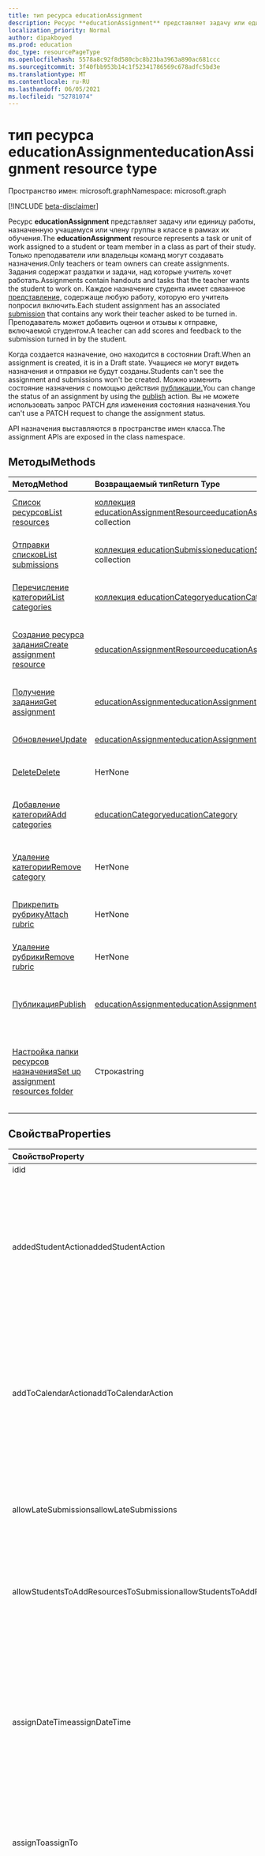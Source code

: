 ```yaml
---
title: тип ресурса educationAssignment
description: Ресурс **educationAssignment** представляет задачу или единицу работы, назначенную учащемуся или члену группы в классе в рамках их обучения. Только преподаватели или владельцы команд могут создавать назначения. Задания содержат раздатки и задачи, над которые учитель хочет работать. Каждое назначение студента имеет связанное представление, содержаще любую работу, которую его учитель попросил включить. Преподаватель может добавить оценки и отзывы к отправке, включаемой студентом.
localization_priority: Normal
author: dipakboyed
ms.prod: education
doc_type: resourcePageType
ms.openlocfilehash: 5578a8c92f8d580cbc8b23ba3963a890ac681ccc
ms.sourcegitcommit: 3f40fbb953b14c1f52341786569c678adfc5bd3e
ms.translationtype: MT
ms.contentlocale: ru-RU
ms.lasthandoff: 06/05/2021
ms.locfileid: "52781074"
---
```

# <a name="educationassignment-resource-type"></a><span data-ttu-id="2a13a-107">тип ресурса educationAssignment</span><span class="sxs-lookup"><span data-stu-id="2a13a-107">educationAssignment resource type</span></span>

<span data-ttu-id="2a13a-108">Пространство имен: microsoft.graph</span><span class="sxs-lookup"><span data-stu-id="2a13a-108">Namespace: microsoft.graph</span></span>

[!INCLUDE [beta-disclaimer](../../includes/beta-disclaimer.md)]

<span data-ttu-id="2a13a-109">Ресурс **educationAssignment** представляет задачу или единицу работы, назначенную учащемуся или члену группы в классе в рамках их обучения.</span><span class="sxs-lookup"><span data-stu-id="2a13a-109">The **educationAssignment** resource represents a task or unit of work assigned to a student or team member in a class as part of their study.</span></span> <span data-ttu-id="2a13a-110">Только преподаватели или владельцы команд могут создавать назначения.</span><span class="sxs-lookup"><span data-stu-id="2a13a-110">Only teachers or team owners can create assignments.</span></span> <span data-ttu-id="2a13a-111">Задания содержат раздатки и задачи, над которые учитель хочет работать.</span><span class="sxs-lookup"><span data-stu-id="2a13a-111">Assignments contain handouts and tasks that the teacher wants the student to work on.</span></span> <span data-ttu-id="2a13a-112">Каждое назначение студента имеет связанное [представление,](educationsubmissionresource.md) содержаще любую работу, которую его учитель попросил включить.</span><span class="sxs-lookup"><span data-stu-id="2a13a-112">Each student assignment has an associated [submission](educationsubmissionresource.md) that contains any work their teacher asked to be turned in.</span></span> <span data-ttu-id="2a13a-113">Преподаватель может добавить оценки и отзывы к отправке, включаемой студентом.</span><span class="sxs-lookup"><span data-stu-id="2a13a-113">A teacher can add scores and feedback to the submission turned in by the student.</span></span>

<span data-ttu-id="2a13a-114">Когда создается назначение, оно находится в состоянии Draft.</span><span class="sxs-lookup"><span data-stu-id="2a13a-114">When an assignment is created, it is in a Draft state.</span></span> <span data-ttu-id="2a13a-115">Учащиеся не могут видеть назначения и отправки не будут созданы.</span><span class="sxs-lookup"><span data-stu-id="2a13a-115">Students can't see the assignment and submissions won't be created.</span></span> <span data-ttu-id="2a13a-116">Можно изменить состояние назначения с помощью действия [публикации.](../api/educationassignment-publish.md)</span><span class="sxs-lookup"><span data-stu-id="2a13a-116">You can change the status of an assignment by using the [publish](../api/educationassignment-publish.md) action.</span></span> <span data-ttu-id="2a13a-117">Вы не можете использовать запрос PATCH для изменения состояния назначения.</span><span class="sxs-lookup"><span data-stu-id="2a13a-117">You can't use a PATCH request to change the assignment status.</span></span>

<span data-ttu-id="2a13a-118">API назначения выставляются в пространстве имен класса.</span><span class="sxs-lookup"><span data-stu-id="2a13a-118">The assignment APIs are exposed in the class namespace.</span></span>

## <a name="methods"></a><span data-ttu-id="2a13a-119">Методы</span><span class="sxs-lookup"><span data-stu-id="2a13a-119">Methods</span></span>

| <span data-ttu-id="2a13a-120">Метод</span><span class="sxs-lookup"><span data-stu-id="2a13a-120">Method</span></span>           | <span data-ttu-id="2a13a-121">Возвращаемый тип</span><span class="sxs-lookup"><span data-stu-id="2a13a-121">Return Type</span></span>    |<span data-ttu-id="2a13a-122">Описание</span><span class="sxs-lookup"><span data-stu-id="2a13a-122">Description</span></span>|
|:---------------|:--------|:----------|
|[<span data-ttu-id="2a13a-123">Список ресурсов</span><span class="sxs-lookup"><span data-stu-id="2a13a-123">List resources</span></span>](../api/educationassignment-list-resources.md) |<span data-ttu-id="2a13a-124">[коллекция educationAssignmentResource](educationassignmentresource.md)</span><span class="sxs-lookup"><span data-stu-id="2a13a-124">[educationAssignmentResource](educationassignmentresource.md) collection</span></span>| <span data-ttu-id="2a13a-125">Получите **коллекцию объектов educationAssignmentResource.**</span><span class="sxs-lookup"><span data-stu-id="2a13a-125">Get an **educationAssignmentResource** object collection.</span></span>|
|[<span data-ttu-id="2a13a-126">Отправки списков</span><span class="sxs-lookup"><span data-stu-id="2a13a-126">List submissions</span></span>](../api/educationassignment-list-submissions.md) |<span data-ttu-id="2a13a-127">[коллекция educationSubmission](educationsubmission.md)</span><span class="sxs-lookup"><span data-stu-id="2a13a-127">[educationSubmission](educationsubmission.md) collection</span></span>| <span data-ttu-id="2a13a-128">Получите **коллекцию объектов educationSubmission.**</span><span class="sxs-lookup"><span data-stu-id="2a13a-128">Get an **educationSubmission** object collection.</span></span>|
|[<span data-ttu-id="2a13a-129">Перечисление категорий</span><span class="sxs-lookup"><span data-stu-id="2a13a-129">List categories</span></span>](../api/educationassignment-list-categories.md) |<span data-ttu-id="2a13a-130">[коллекция educationCategory](educationcategory.md)</span><span class="sxs-lookup"><span data-stu-id="2a13a-130">[educationCategory](educationcategory.md) collection</span></span>| <span data-ttu-id="2a13a-131">Получите **коллекцию объектов educationCategory.**</span><span class="sxs-lookup"><span data-stu-id="2a13a-131">Get an **educationCategory** object collection.</span></span>|
|[<span data-ttu-id="2a13a-132">Создание ресурса задания</span><span class="sxs-lookup"><span data-stu-id="2a13a-132">Create assignment resource</span></span>](../api/educationassignment-post-resources.md) |[<span data-ttu-id="2a13a-133">educationAssignmentResource</span><span class="sxs-lookup"><span data-stu-id="2a13a-133">educationAssignmentResource</span></span>](educationassignmentresource.md)| <span data-ttu-id="2a13a-134">Создайте **новое образованиеAssignmentResource,** разместив в коллекции ресурсов.</span><span class="sxs-lookup"><span data-stu-id="2a13a-134">Create a new **educationAssignmentResource** by posting to the resources collection.</span></span>|
|[<span data-ttu-id="2a13a-135">Получение задания</span><span class="sxs-lookup"><span data-stu-id="2a13a-135">Get assignment</span></span>](../api/educationassignment-get.md) | [<span data-ttu-id="2a13a-136">educationAssignment</span><span class="sxs-lookup"><span data-stu-id="2a13a-136">educationAssignment</span></span>](educationassignment.md) |<span data-ttu-id="2a13a-137">Чтение свойств и связей объекта **educationAssignment.**</span><span class="sxs-lookup"><span data-stu-id="2a13a-137">Read properties and relationships of an **educationAssignment** object.</span></span>|
|[<span data-ttu-id="2a13a-138">Обновление</span><span class="sxs-lookup"><span data-stu-id="2a13a-138">Update</span></span>](../api/educationassignment-update.md) | [<span data-ttu-id="2a13a-139">educationAssignment</span><span class="sxs-lookup"><span data-stu-id="2a13a-139">educationAssignment</span></span>](educationassignment.md) |<span data-ttu-id="2a13a-140">Обновление **объекта educationAssignment.**</span><span class="sxs-lookup"><span data-stu-id="2a13a-140">Update an **educationAssignment** object.</span></span> |
|[<span data-ttu-id="2a13a-141">Delete</span><span class="sxs-lookup"><span data-stu-id="2a13a-141">Delete</span></span>](../api/educationassignment-delete.md) | <span data-ttu-id="2a13a-142">Нет</span><span class="sxs-lookup"><span data-stu-id="2a13a-142">None</span></span> |<span data-ttu-id="2a13a-143">Удаление **объекта educationAssignment.**</span><span class="sxs-lookup"><span data-stu-id="2a13a-143">Delete an **educationAssignment** object.</span></span> |
|[<span data-ttu-id="2a13a-144">Добавление категорий</span><span class="sxs-lookup"><span data-stu-id="2a13a-144">Add categories</span></span>](../api/educationassignment-add-categories.md) |[<span data-ttu-id="2a13a-145">educationCategory</span><span class="sxs-lookup"><span data-stu-id="2a13a-145">educationCategory</span></span>](educationcategory.md) | <span data-ttu-id="2a13a-146">**Назначьте этому назначению** учебноекатегорию, принадлежащее классу.</span><span class="sxs-lookup"><span data-stu-id="2a13a-146">Assign an **educationCategory** belonging to the class to this assignment.</span></span>|
|[<span data-ttu-id="2a13a-147">Удаление категории</span><span class="sxs-lookup"><span data-stu-id="2a13a-147">Remove category</span></span>](../api/educationassignment-remove-category.md) |<span data-ttu-id="2a13a-148">Нет</span><span class="sxs-lookup"><span data-stu-id="2a13a-148">None</span></span>| <span data-ttu-id="2a13a-149">Удалите из этого назначения учебноекатегорию, принадлежащее классу. </span><span class="sxs-lookup"><span data-stu-id="2a13a-149">Remove an **educationCategory** belonging to the class from this assignment.</span></span>|
|[<span data-ttu-id="2a13a-150">Прикрепить рубрику</span><span class="sxs-lookup"><span data-stu-id="2a13a-150">Attach rubric</span></span>](../api/educationassignment-put-rubric.md)|<span data-ttu-id="2a13a-151">Нет</span><span class="sxs-lookup"><span data-stu-id="2a13a-151">None</span></span>|<span data-ttu-id="2a13a-152">Прикрепить **существующее educationRubric к** этому назначению.</span><span class="sxs-lookup"><span data-stu-id="2a13a-152">Attach an existing **educationRubric** to this assignment.</span></span>|
|[<span data-ttu-id="2a13a-153">Удаление рубрики</span><span class="sxs-lookup"><span data-stu-id="2a13a-153">Remove rubric</span></span>](../api/educationassignment-delete-rubric.md)|<span data-ttu-id="2a13a-154">Нет</span><span class="sxs-lookup"><span data-stu-id="2a13a-154">None</span></span>|<span data-ttu-id="2a13a-155">**Отсоединить educationRubric** от этого назначения.</span><span class="sxs-lookup"><span data-stu-id="2a13a-155">Detach the **educationRubric** from this assignment.</span></span>|
|[<span data-ttu-id="2a13a-156">Публикация</span><span class="sxs-lookup"><span data-stu-id="2a13a-156">Publish</span></span>](../api/educationassignment-publish.md)|[<span data-ttu-id="2a13a-157">educationAssignment</span><span class="sxs-lookup"><span data-stu-id="2a13a-157">educationAssignment</span></span>](educationassignment.md)|<span data-ttu-id="2a13a-158">Изменение состояния объекта **educationAssignment** с черновика на опубликованный.</span><span class="sxs-lookup"><span data-stu-id="2a13a-158">Change the state of an **educationAssignment** object from draft to published.</span></span>|
|[<span data-ttu-id="2a13a-159">Настройка папки ресурсов назначения</span><span class="sxs-lookup"><span data-stu-id="2a13a-159">Set up assignment resources folder</span></span>](../api/educationassignment-setupresourcesfolder.md)| <span data-ttu-id="2a13a-160">Строка</span><span class="sxs-lookup"><span data-stu-id="2a13a-160">string</span></span>| <span data-ttu-id="2a13a-161">Создание папки SharePoint (в заранее определенном расположении) для отправки файлов в качестве ресурсов назначения</span><span class="sxs-lookup"><span data-stu-id="2a13a-161">Create a SharePoint folder (under pre-defined location) to upload files as assignment resources</span></span>|

## <a name="properties"></a><span data-ttu-id="2a13a-162">Свойства</span><span class="sxs-lookup"><span data-stu-id="2a13a-162">Properties</span></span>
| <span data-ttu-id="2a13a-163">Свойство</span><span class="sxs-lookup"><span data-stu-id="2a13a-163">Property</span></span>     | <span data-ttu-id="2a13a-164">Тип</span><span class="sxs-lookup"><span data-stu-id="2a13a-164">Type</span></span>   |<span data-ttu-id="2a13a-165">Описание</span><span class="sxs-lookup"><span data-stu-id="2a13a-165">Description</span></span>|
|:---------------|:--------|:----------|
|<span data-ttu-id="2a13a-166">id</span><span class="sxs-lookup"><span data-stu-id="2a13a-166">id</span></span>|<span data-ttu-id="2a13a-167">String</span><span class="sxs-lookup"><span data-stu-id="2a13a-167">String</span></span>| <span data-ttu-id="2a13a-168">Только для чтения.</span><span class="sxs-lookup"><span data-stu-id="2a13a-168">Read-only.</span></span>|
|<span data-ttu-id="2a13a-169">addedStudentAction</span><span class="sxs-lookup"><span data-stu-id="2a13a-169">addedStudentAction</span></span>|<span data-ttu-id="2a13a-170">String</span><span class="sxs-lookup"><span data-stu-id="2a13a-170">String</span></span>|<span data-ttu-id="2a13a-171">Необязательное поле для управления поведением назначения для студентов, добавленных после публикации назначения.</span><span class="sxs-lookup"><span data-stu-id="2a13a-171">Optional field to control the assignment behavior for students who are added after the assignment is published.</span></span> <span data-ttu-id="2a13a-172">Если не указано, значение по `none` умолчанию.</span><span class="sxs-lookup"><span data-stu-id="2a13a-172">If not specified, defaults to `none` value.</span></span> <span data-ttu-id="2a13a-173">В настоящее время поддерживает только два значения: `none` или `assignIfOpen` .</span><span class="sxs-lookup"><span data-stu-id="2a13a-173">Currently supports only two values: `none` or `assignIfOpen`.</span></span>|
|<span data-ttu-id="2a13a-174">addToCalendarAction</span><span class="sxs-lookup"><span data-stu-id="2a13a-174">addToCalendarAction</span></span>| <span data-ttu-id="2a13a-175">educationAddToCalendarOptions</span><span class="sxs-lookup"><span data-stu-id="2a13a-175">educationAddToCalendarOptions</span></span>|<span data-ttu-id="2a13a-176">Необязательное поле для управления поведением назначения для добавления назначений в календари учащихся и преподавателей при публикации назначения.</span><span class="sxs-lookup"><span data-stu-id="2a13a-176">Optional field to control the assignment behavior  for adding assignments to students' and teachers' calendars when the assignment is published.</span></span> <span data-ttu-id="2a13a-177">Возможные значения: `studentsAndPublisher`, `studentsAndTeamOwners`, `none`.</span><span class="sxs-lookup"><span data-stu-id="2a13a-177">Possible values are: `studentsAndPublisher`, `studentsAndTeamOwners`, `none`.</span></span> <span data-ttu-id="2a13a-178">Значение по умолчанию — `none`.</span><span class="sxs-lookup"><span data-stu-id="2a13a-178">Default value is `none`.</span></span>|
|<span data-ttu-id="2a13a-179">allowLateSubmissions</span><span class="sxs-lookup"><span data-stu-id="2a13a-179">allowLateSubmissions</span></span>|<span data-ttu-id="2a13a-180">Логический</span><span class="sxs-lookup"><span data-stu-id="2a13a-180">Boolean</span></span>| <span data-ttu-id="2a13a-181">Определяет, могут ли студенты отправлять их после даты.</span><span class="sxs-lookup"><span data-stu-id="2a13a-181">Identifies whether students can submit after the due date.</span></span> <span data-ttu-id="2a13a-182">Если это свойство не указано во время создания, оно по умолчанию указывает значение true.</span><span class="sxs-lookup"><span data-stu-id="2a13a-182">If this property is not specified during create, it defaults to true.</span></span> |
|<span data-ttu-id="2a13a-183">allowStudentsToAddResourcesToSubmission</span><span class="sxs-lookup"><span data-stu-id="2a13a-183">allowStudentsToAddResourcesToSubmission</span></span>|<span data-ttu-id="2a13a-184">Логический</span><span class="sxs-lookup"><span data-stu-id="2a13a-184">Boolean</span></span>| <span data-ttu-id="2a13a-185">Определяет, могут ли учащиеся добавлять собственные ресурсы в отправку или изменять только ресурсы, добавленные преподавателем.</span><span class="sxs-lookup"><span data-stu-id="2a13a-185">Identifies whether students can add their own resources to a submission or if they can only modify resources added by the teacher.</span></span> |
|<span data-ttu-id="2a13a-186">assignDateTime</span><span class="sxs-lookup"><span data-stu-id="2a13a-186">assignDateTime</span></span>|<span data-ttu-id="2a13a-187">DateTimeOffset</span><span class="sxs-lookup"><span data-stu-id="2a13a-187">DateTimeOffset</span></span>|<span data-ttu-id="2a13a-188">Дата, когда назначение должно стать активным.</span><span class="sxs-lookup"><span data-stu-id="2a13a-188">The date when the assignment should become active.</span></span>  <span data-ttu-id="2a13a-189">Если в будущем назначение не отображается учащемуся до этой даты.</span><span class="sxs-lookup"><span data-stu-id="2a13a-189">If in the future, the assignment is not shown to the student until this date.</span></span>  <span data-ttu-id="2a13a-190">Тип **Timestamp** представляет сведения о дате и времени в формате ISO 8601 и всегда находится во времени UTC.</span><span class="sxs-lookup"><span data-stu-id="2a13a-190">The **Timestamp** type represents date and time information using ISO 8601 format and is always in UTC time.</span></span> <span data-ttu-id="2a13a-191">Например, значение полуночи 1 января 2014 г. в формате UTC: `2014-01-01T00:00:00Z`.</span><span class="sxs-lookup"><span data-stu-id="2a13a-191">For example, midnight UTC on Jan 1, 2014 is `2014-01-01T00:00:00Z`</span></span>|
|<span data-ttu-id="2a13a-192">assignTo</span><span class="sxs-lookup"><span data-stu-id="2a13a-192">assignTo</span></span>|[<span data-ttu-id="2a13a-193">educationAssignmentRecipient</span><span class="sxs-lookup"><span data-stu-id="2a13a-193">educationAssignmentRecipient</span></span>](educationassignmentrecipient.md)| <span data-ttu-id="2a13a-194">Какие пользователи или весь класс должны получать объект отправки после публикации назначения.</span><span class="sxs-lookup"><span data-stu-id="2a13a-194">Which users, or whole class should receive a submission object once the assignment is published.</span></span> |
|<span data-ttu-id="2a13a-195">assignedDateTime</span><span class="sxs-lookup"><span data-stu-id="2a13a-195">assignedDateTime</span></span>|<span data-ttu-id="2a13a-196">DateTimeOffset</span><span class="sxs-lookup"><span data-stu-id="2a13a-196">DateTimeOffset</span></span>|<span data-ttu-id="2a13a-197">Момент публикации задания для учащихся и его назначение указывается на временной шкале учащихся.</span><span class="sxs-lookup"><span data-stu-id="2a13a-197">The moment that the assignment was published to students and the assignment shows up on the students timeline.</span></span>  <span data-ttu-id="2a13a-198">Тип Timestamp представляет сведения о времени и дате с использованием формата ISO 8601 (всегда применяется формат UTC).</span><span class="sxs-lookup"><span data-stu-id="2a13a-198">The Timestamp type represents date and time information using ISO 8601 format and is always in UTC time.</span></span> <span data-ttu-id="2a13a-199">Например, значение полуночи 1 января 2014 г. в формате UTC: `2014-01-01T00:00:00Z`.</span><span class="sxs-lookup"><span data-stu-id="2a13a-199">For example, midnight UTC on Jan 1, 2014 is `2014-01-01T00:00:00Z`</span></span>|
|<span data-ttu-id="2a13a-200">classId</span><span class="sxs-lookup"><span data-stu-id="2a13a-200">classId</span></span>|<span data-ttu-id="2a13a-201">String</span><span class="sxs-lookup"><span data-stu-id="2a13a-201">String</span></span>| <span data-ttu-id="2a13a-202">Класс, которому принадлежит это назначение.</span><span class="sxs-lookup"><span data-stu-id="2a13a-202">Class which this assignment belongs.</span></span> |
|<span data-ttu-id="2a13a-203">closeDateTime</span><span class="sxs-lookup"><span data-stu-id="2a13a-203">closeDateTime</span></span>|<span data-ttu-id="2a13a-204">DateTimeOffset</span><span class="sxs-lookup"><span data-stu-id="2a13a-204">DateTimeOffset</span></span>| <span data-ttu-id="2a13a-205">Дата закрытия назначения для отправки.</span><span class="sxs-lookup"><span data-stu-id="2a13a-205">Date when the assignment will be closed for submissions.</span></span> <span data-ttu-id="2a13a-206">Это необязательное поле, которое может быть недействительным, если назначение не позволяет использоватьLateSubmissions или когда closeDateTime является таким же, как dueDateTime.</span><span class="sxs-lookup"><span data-stu-id="2a13a-206">This is an optional field that can be null if the assignment does not allowLateSubmissions or when the closeDateTime is the same as the dueDateTime.</span></span> <span data-ttu-id="2a13a-207">Но если указано, то closeDateTime должен быть больше или равен dueDateTime.</span><span class="sxs-lookup"><span data-stu-id="2a13a-207">But if specified, then the closeDateTime must be greater than or equal to the dueDateTime.</span></span> <span data-ttu-id="2a13a-208">Тип Timestamp представляет сведения о времени и дате с использованием формата ISO 8601 (всегда применяется формат UTC).</span><span class="sxs-lookup"><span data-stu-id="2a13a-208">The Timestamp type represents date and time information using ISO 8601 format and is always in UTC time.</span></span> <span data-ttu-id="2a13a-209">Например, значение полуночи 1 января 2014 г. в формате UTC: `2014-01-01T00:00:00Z`.</span><span class="sxs-lookup"><span data-stu-id="2a13a-209">For example, midnight UTC on Jan 1, 2014 is `2014-01-01T00:00:00Z`</span></span>|
|<span data-ttu-id="2a13a-210">createdBy</span><span class="sxs-lookup"><span data-stu-id="2a13a-210">createdBy</span></span>|[<span data-ttu-id="2a13a-211">identitySet</span><span class="sxs-lookup"><span data-stu-id="2a13a-211">identitySet</span></span>](identityset.md)| <span data-ttu-id="2a13a-212">Кто создал назначение.</span><span class="sxs-lookup"><span data-stu-id="2a13a-212">Who created the assignment.</span></span> |
|<span data-ttu-id="2a13a-213">createdDateTime</span><span class="sxs-lookup"><span data-stu-id="2a13a-213">createdDateTime</span></span>|<span data-ttu-id="2a13a-214">DateTimeOffset</span><span class="sxs-lookup"><span data-stu-id="2a13a-214">DateTimeOffset</span></span>|<span data-ttu-id="2a13a-215">Момент создания назначения.</span><span class="sxs-lookup"><span data-stu-id="2a13a-215">Moment when the assignment was created.</span></span>  <span data-ttu-id="2a13a-216">Тип Timestamp представляет сведения о времени и дате с использованием формата ISO 8601 (всегда применяется формат UTC).</span><span class="sxs-lookup"><span data-stu-id="2a13a-216">The Timestamp type represents date and time information using ISO 8601 format and is always in UTC time.</span></span> <span data-ttu-id="2a13a-217">Например, значение полуночи 1 января 2014 г. в формате UTC: `2014-01-01T00:00:00Z`.</span><span class="sxs-lookup"><span data-stu-id="2a13a-217">For example, midnight UTC on Jan 1, 2014 is `2014-01-01T00:00:00Z`</span></span>|
|<span data-ttu-id="2a13a-218">displayName</span><span class="sxs-lookup"><span data-stu-id="2a13a-218">displayName</span></span>|<span data-ttu-id="2a13a-219">String</span><span class="sxs-lookup"><span data-stu-id="2a13a-219">String</span></span>|<span data-ttu-id="2a13a-220">Имя назначения.</span><span class="sxs-lookup"><span data-stu-id="2a13a-220">Name of the assignment.</span></span>|
|<span data-ttu-id="2a13a-221">dueDateTime</span><span class="sxs-lookup"><span data-stu-id="2a13a-221">dueDateTime</span></span>|<span data-ttu-id="2a13a-222">DateTimeOffset</span><span class="sxs-lookup"><span data-stu-id="2a13a-222">DateTimeOffset</span></span>|<span data-ttu-id="2a13a-223">Дата назначения учащихся.</span><span class="sxs-lookup"><span data-stu-id="2a13a-223">Date when the students assignment is due.</span></span>  <span data-ttu-id="2a13a-224">Тип Timestamp представляет сведения о времени и дате с использованием формата ISO 8601 (всегда применяется формат UTC).</span><span class="sxs-lookup"><span data-stu-id="2a13a-224">The Timestamp type represents date and time information using ISO 8601 format and is always in UTC time.</span></span> <span data-ttu-id="2a13a-225">Например, значение полуночи 1 января 2014 г. в формате UTC: `2014-01-01T00:00:00Z`.</span><span class="sxs-lookup"><span data-stu-id="2a13a-225">For example, midnight UTC on Jan 1, 2014 is `2014-01-01T00:00:00Z`</span></span>|
|<span data-ttu-id="2a13a-226">классификация</span><span class="sxs-lookup"><span data-stu-id="2a13a-226">grading</span></span>|[<span data-ttu-id="2a13a-227">educationAssignmentGradeType</span><span class="sxs-lookup"><span data-stu-id="2a13a-227">educationAssignmentGradeType</span></span>](educationassignmentgradetype.md)|<span data-ttu-id="2a13a-228">Оценка назначения.</span><span class="sxs-lookup"><span data-stu-id="2a13a-228">How the assignment will be graded.</span></span> |
|<span data-ttu-id="2a13a-229">инструкции</span><span class="sxs-lookup"><span data-stu-id="2a13a-229">instructions</span></span>|[<span data-ttu-id="2a13a-230">itemBody</span><span class="sxs-lookup"><span data-stu-id="2a13a-230">itemBody</span></span>](itembody.md)| <span data-ttu-id="2a13a-231">Инструкции по назначению.</span><span class="sxs-lookup"><span data-stu-id="2a13a-231">Instructions for the assignment.</span></span>  <span data-ttu-id="2a13a-232">Это вместе с именем отображения сообщает студенту, что делать.</span><span class="sxs-lookup"><span data-stu-id="2a13a-232">This along with the display name tell the student what to do.</span></span> |
|<span data-ttu-id="2a13a-233">lastModifiedBy</span><span class="sxs-lookup"><span data-stu-id="2a13a-233">lastModifiedBy</span></span>|[<span data-ttu-id="2a13a-234">identitySet</span><span class="sxs-lookup"><span data-stu-id="2a13a-234">identitySet</span></span>](identityset.md)| <span data-ttu-id="2a13a-235">Кто последнее изменение назначения.</span><span class="sxs-lookup"><span data-stu-id="2a13a-235">Who last modified the assignment.</span></span> |
|<span data-ttu-id="2a13a-236">lastModifiedDateTime</span><span class="sxs-lookup"><span data-stu-id="2a13a-236">lastModifiedDateTime</span></span>|<span data-ttu-id="2a13a-237">DateTimeOffset</span><span class="sxs-lookup"><span data-stu-id="2a13a-237">DateTimeOffset</span></span>|<span data-ttu-id="2a13a-238">Момент, когда назначение было изменено в последний раз.</span><span class="sxs-lookup"><span data-stu-id="2a13a-238">Moment when the assignment was last modified.</span></span>  <span data-ttu-id="2a13a-239">Тип Timestamp представляет сведения о времени и дате с использованием формата ISO 8601 (всегда применяется формат UTC).</span><span class="sxs-lookup"><span data-stu-id="2a13a-239">The Timestamp type represents date and time information using ISO 8601 format and is always in UTC time.</span></span> <span data-ttu-id="2a13a-240">Например, значение полуночи 1 января 2014 г. в формате UTC: `2014-01-01T00:00:00Z`.</span><span class="sxs-lookup"><span data-stu-id="2a13a-240">For example, midnight UTC on Jan 1, 2014 is `2014-01-01T00:00:00Z`</span></span>|
|<span data-ttu-id="2a13a-241">notificationChannelUrl</span><span class="sxs-lookup"><span data-stu-id="2a13a-241">notificationChannelUrl</span></span>|<span data-ttu-id="2a13a-242">String</span><span class="sxs-lookup"><span data-stu-id="2a13a-242">String</span></span>|<span data-ttu-id="2a13a-243">Необязательное поле для указания URL-адреса [канала для](channel.md) публикации уведомления о публикации назначения.</span><span class="sxs-lookup"><span data-stu-id="2a13a-243">Optional field to specify the URL of the [channel](channel.md) to post the assignment publish notification.</span></span> <span data-ttu-id="2a13a-244">Если не указано или не указано значение null, по умолчанию передается `General` каналу.</span><span class="sxs-lookup"><span data-stu-id="2a13a-244">If not specified or null, defaults to the `General` channel.</span></span> <span data-ttu-id="2a13a-245">Это поле применяется только к назначениям, где **значение assignTo** — [educationAssignmentClassRecipient](educationassignmentclassrecipient.md).</span><span class="sxs-lookup"><span data-stu-id="2a13a-245">This field only applies to assignments where the **assignTo** value is [educationAssignmentClassRecipient](educationassignmentclassrecipient.md).</span></span> <span data-ttu-id="2a13a-246">Обновление **уведомленияChannelUrl** не допускается после публикации назначения.</span><span class="sxs-lookup"><span data-stu-id="2a13a-246">Updating the **notificationChannelUrl** is not allowed after the assignment has been published.</span></span>|
|<span data-ttu-id="2a13a-247">status</span><span class="sxs-lookup"><span data-stu-id="2a13a-247">status</span></span>|<span data-ttu-id="2a13a-248">string</span><span class="sxs-lookup"><span data-stu-id="2a13a-248">string</span></span>| <span data-ttu-id="2a13a-249">Состояние **назначения**.</span><span class="sxs-lookup"><span data-stu-id="2a13a-249">Status of the **Assignment**.</span></span>  <span data-ttu-id="2a13a-250">Это значение не может быть исправлено.</span><span class="sxs-lookup"><span data-stu-id="2a13a-250">You can not PATCH this value.</span></span>  <span data-ttu-id="2a13a-251">Возможные значения: `draft`, `scheduled`, `published`, `assigned`.</span><span class="sxs-lookup"><span data-stu-id="2a13a-251">Possible values are: `draft`, `scheduled`, `published`, `assigned`.</span></span>|
|<span data-ttu-id="2a13a-252">webUrl</span><span class="sxs-lookup"><span data-stu-id="2a13a-252">webUrl</span></span>|<span data-ttu-id="2a13a-253">string</span><span class="sxs-lookup"><span data-stu-id="2a13a-253">string</span></span>| <span data-ttu-id="2a13a-254">URL-адрес глубокой ссылки для данного назначения.</span><span class="sxs-lookup"><span data-stu-id="2a13a-254">The deep link URL for the given assignment.</span></span>|
|<span data-ttu-id="2a13a-255">resourcesFolderUrl</span><span class="sxs-lookup"><span data-stu-id="2a13a-255">resourcesFolderUrl</span></span>|<span data-ttu-id="2a13a-256">Строка</span><span class="sxs-lookup"><span data-stu-id="2a13a-256">string</span></span>| <span data-ttu-id="2a13a-257">URL-адрес папки, в котором хранятся все ресурсы файла для этого назначения.</span><span class="sxs-lookup"><span data-stu-id="2a13a-257">Folder URL where all the file resources for this assignment are stored.</span></span>|

## <a name="relationships"></a><span data-ttu-id="2a13a-258">Связи</span><span class="sxs-lookup"><span data-stu-id="2a13a-258">Relationships</span></span>
| <span data-ttu-id="2a13a-259">Связь</span><span class="sxs-lookup"><span data-stu-id="2a13a-259">Relationship</span></span> | <span data-ttu-id="2a13a-260">Тип</span><span class="sxs-lookup"><span data-stu-id="2a13a-260">Type</span></span>   |<span data-ttu-id="2a13a-261">Описание</span><span class="sxs-lookup"><span data-stu-id="2a13a-261">Description</span></span>|
|:---------------|:--------|:----------|
|<span data-ttu-id="2a13a-262">resources</span><span class="sxs-lookup"><span data-stu-id="2a13a-262">resources</span></span>|<span data-ttu-id="2a13a-263">[коллекция educationAssignmentResource](educationassignmentresource.md)</span><span class="sxs-lookup"><span data-stu-id="2a13a-263">[educationAssignmentResource](educationassignmentresource.md) collection</span></span>| <span data-ttu-id="2a13a-264">Изучение объектов, связанных с этим назначением.</span><span class="sxs-lookup"><span data-stu-id="2a13a-264">Learning objects that are associated with this assignment.</span></span>  <span data-ttu-id="2a13a-265">Изменить этот список могут только преподаватели.</span><span class="sxs-lookup"><span data-stu-id="2a13a-265">Only teachers can modify this list.</span></span> <span data-ttu-id="2a13a-266">Допускается значение NULL.</span><span class="sxs-lookup"><span data-stu-id="2a13a-266">Nullable.</span></span>|
|<span data-ttu-id="2a13a-267">отправки</span><span class="sxs-lookup"><span data-stu-id="2a13a-267">submissions</span></span>|<span data-ttu-id="2a13a-268">[коллекция educationSubmission](educationsubmission.md)</span><span class="sxs-lookup"><span data-stu-id="2a13a-268">[educationSubmission](educationsubmission.md) collection</span></span>| <span data-ttu-id="2a13a-269">После публикации для каждого учащегося будет размещен объект отправки, представляющий его работу и оценку.</span><span class="sxs-lookup"><span data-stu-id="2a13a-269">Once published, there is a submission object for each student representing their work and grade.</span></span>  <span data-ttu-id="2a13a-270">Только для чтения.</span><span class="sxs-lookup"><span data-stu-id="2a13a-270">Read-only.</span></span> <span data-ttu-id="2a13a-271">Допускается значение null.</span><span class="sxs-lookup"><span data-stu-id="2a13a-271">Nullable.</span></span>|
|<span data-ttu-id="2a13a-272">categories</span><span class="sxs-lookup"><span data-stu-id="2a13a-272">categories</span></span>|<span data-ttu-id="2a13a-273">[коллекция educationCategory](educationcategory.md)</span><span class="sxs-lookup"><span data-stu-id="2a13a-273">[educationCategory](educationcategory.md) collection</span></span>| <span data-ttu-id="2a13a-274">При наборе позволяет пользователям легко находить назначения того или иного типа.</span><span class="sxs-lookup"><span data-stu-id="2a13a-274">When set, enables users to easily find assignments of a given type.</span></span>  <span data-ttu-id="2a13a-275">Только для чтения.</span><span class="sxs-lookup"><span data-stu-id="2a13a-275">Read-only.</span></span> <span data-ttu-id="2a13a-276">Допускается значение null.</span><span class="sxs-lookup"><span data-stu-id="2a13a-276">Nullable.</span></span>|
|<span data-ttu-id="2a13a-277">рубрики</span><span class="sxs-lookup"><span data-stu-id="2a13a-277">rubric</span></span>|[<span data-ttu-id="2a13a-278">educationRubric</span><span class="sxs-lookup"><span data-stu-id="2a13a-278">educationRubric</span></span>](educationrubric.md)|<span data-ttu-id="2a13a-279">При наборе к этому назначению прилагается рубрика классификации.</span><span class="sxs-lookup"><span data-stu-id="2a13a-279">When set, the grading rubric attached to this assignment.</span></span>|

## <a name="json-representation"></a><span data-ttu-id="2a13a-280">Представление JSON</span><span class="sxs-lookup"><span data-stu-id="2a13a-280">JSON representation</span></span>

<span data-ttu-id="2a13a-281">Ниже указано представление ресурса в формате JSON.</span><span class="sxs-lookup"><span data-stu-id="2a13a-281">The following is a JSON representation of the resource.</span></span>

<!-- {
  "blockType": "resource",
  "keyProperty":"id",
  "optionalProperties": [

  ],
  "@odata.type": "microsoft.graph.educationAssignment"
}-->

```json
{
  "id": "String (identifier)",
  "addedStudentAction": "none",
  "addToCalendarAction": "string",
  "allowLateSubmissions": true,
  "allowStudentsToAddResourcesToSubmission": true,
  "assignDateTime": "String (timestamp)",
  "assignTo": {"@odata.type": "microsoft.graph.educationAssignmentRecipient"},
  "assignedDateTime": "String (timestamp)",
  "classId": "String",
  "closeDateTime": "String (timestamp)",
  "createdBy": {"@odata.type": "microsoft.graph.identitySet"},
  "createdDateTime": "String (timestamp)",
  "displayName": "String",
  "dueDateTime": "String (timestamp)",
  "grading": {"@odata.type": "microsoft.graph.educationAssignmentGradeType"},
  "instructions": {"@odata.type": "microsoft.graph.itemBody"},
  "lastModifiedBy": {"@odata.type": "microsoft.graph.identitySet"},
  "lastModifiedDateTime": "String (timestamp)",
  "notificationChannelUrl": "string",
  "status": "string",
  "webUrl": "string",
  "resourcesFolderUrl": "string"
}
```

<!-- uuid: 8fcb5dbc-d5aa-4681-8e31-b001d5168d79
2015-10-25 14:57:30 UTC -->
<!--
{
  "type": "#page.annotation",
  "description": "educationAssignment resource",
  "keywords": "",
  "section": "documentation",
  "tocPath": "",
  "suppressions": []
}
-->
